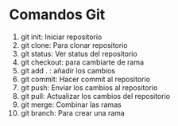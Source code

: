 # Comandos Git

1. git init: Iniciar repositorio
2. git clone: Para clonar repositorio
3. git status: Ver status del repositorio
4. git checkout: para cambiarte de rama
5. git add . : añadir los cambios
6. git commit: Hacer commit al repositorio
7. git push: Enviar los cambios al repositorio
8. git pull: Actualizar los cambios del repositorio
9. git merge: Combinar las ramas
10. git branch: Para crear una rama